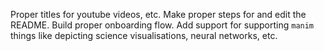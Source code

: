 Proper titles for youtube videos, etc.
Make proper steps for and edit the README.
Build proper onboarding flow.
Add support for supporting `manim` things like depicting science visualisations, neural networks, etc.